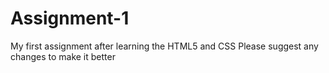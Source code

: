 # Assignment-1
My first assignment after learning the HTML5 and CSS
Please suggest any changes to make it better 
